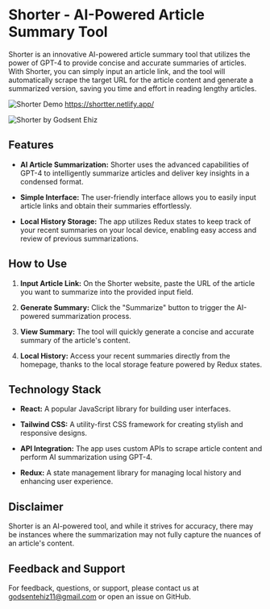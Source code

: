 # Shorter - AI-Powered Article Summary Tool

Shorter is an innovative AI-powered article summary tool that utilizes the power of GPT-4 to provide concise and accurate summaries of articles. With Shorter, you can simply input an article link, and the tool will automatically scrape the target URL for the article content and generate a summarized version, saving you time and effort in reading lengthy articles.

![Shorter Demo](demo.gif)
https://shortter.netlify.app/


<img src="https://github.com/Eh1z/Shorter/assets/111048723/4912cb69-6744-4292-abba-609c7dfe2247" alt="Shorter by Godsent Ehiz">



## Features

- **AI Article Summarization:** Shorter uses the advanced capabilities of GPT-4 to intelligently summarize articles and deliver key insights in a condensed format.

- **Simple Interface:** The user-friendly interface allows you to easily input article links and obtain their summaries effortlessly.

- **Local History Storage:** The app utilizes Redux states to keep track of your recent summaries on your local device, enabling easy access and review of previous summarizations.

## How to Use

1. **Input Article Link:** On the Shorter website, paste the URL of the article you want to summarize into the provided input field.

2. **Generate Summary:** Click the "Summarize" button to trigger the AI-powered summarization process.

3. **View Summary:** The tool will quickly generate a concise and accurate summary of the article's content.

4. **Local History:** Access your recent summaries directly from the homepage, thanks to the local storage feature powered by Redux states.

## Technology Stack

- **React:** A popular JavaScript library for building user interfaces.

- **Tailwind CSS:** A utility-first CSS framework for creating stylish and responsive designs.

- **API Integration:** The app uses custom APIs to scrape article content and perform AI summarization using GPT-4.

- **Redux:** A state management library for managing local history and enhancing user experience.


## Disclaimer

Shorter is an AI-powered tool, and while it strives for accuracy, there may be instances where the summarization may not fully capture the nuances of an article's content.

## Feedback and Support

For feedback, questions, or support, please contact us at godsentehiz11@gmail.com or open an issue on GitHub.
